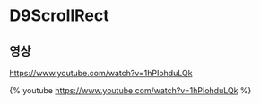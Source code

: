 # D9ScrollRect

## 영상
https://www.youtube.com/watch?v=1hPIohduLQk

 {% youtube https://www.youtube.com/watch?v=1hPIohduLQk %}  
